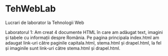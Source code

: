 # TehWebLab
 Lucrari de laborator la Tehnologii Web

 Laboratorul 1:
 Am creat 4 documente HTML în care am adăugat text, imagini și tabele cu informații despre România. Pe pagina principala index.html am adaugat link-uri către paginile capitala.html, stema.html și drapel.html, la fel și imaginile sunt link-uri către stema.html și drapel.html.